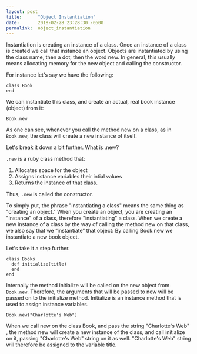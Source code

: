 ```yaml
---
layout: post
title:      "Object Instantiation"
date:       2018-02-28 23:28:30 -0500
permalink:  object_instantiation
---
```



Instantiation is creating an instance of a class. Once an instance of a class is created we call that instance an object. Objects are instantiated by using the class name, then a dot, then the word new.  In general, this usually means allocating memory for the new object and calling the constructor. 

For instance let's say we have the following:
```
class Book
end
```

We can instantiate this class, and create an actual, real book instance (object) from it:

`Book.new `


As one can see, whenever you call the method new on a class, as in `Book.new`, the class will create a new instance of itself. 

Let's break it down a bit further. What is .new?

`.new` is a ruby class method that:

1. Allocates space for the object 
2. Assigns instance variables their intial values
3. Returns the instance of that class.

Thus, `.new` is called the constructor. 

To simply put, the phrase "instantiating a class" means the same thing as "creating an object." When you create an object, you are creating an "instance" of a class, therefore "instantiating" a class. 
When we create a new instance of a class by the way of calling the method new on that class, we also say that we “instantiate” that object: By calling Book.new we instantiate a new book object.

Let's take it a step further.

```
class Books
  def initialize(title)
  end
end
```

Internally the method initialize will be called on the new object from` Book.new`. Therefore, the arguments that will be passed to new will be passed on to the initialize method. Initialize is an instance method that is used to assign instance variables.

`Book.new("Charlotte's Web")`

When we call new on the class Book, and pass the string "Charlotte's Web" , the method new will create a new instance of the class, and call initialize on it, passing "Charlotte's Web" string on it as well. "Charlotte's Web" string will therefore be assigned to the variable title. 






